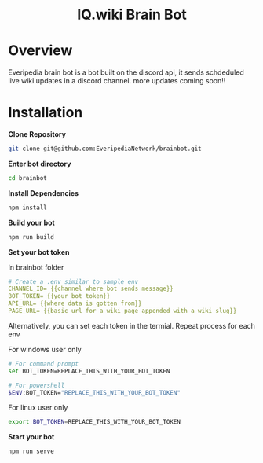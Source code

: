 <h1 align="center">
  <br>
  IQ.wiki Brain Bot
  <br>
</h1>

# Overview

Everipedia brain bot is a bot built on the discord api, it sends schdeduled live wiki updates in a discord channel. more updates coming soon!!


# Installation

**Clone Repository**

```bash
git clone git@github.com:EveripediaNetwork/brainbot.git
```

**Enter bot directory**

```bash
cd brainbot
```

**Install Dependencies**

```bash
npm install
```

**Build your bot**

```bash
npm run build
```

**Set your bot token**

In brainbot folder
```yml
# Create a .env similar to sample env
CHANNEL_ID= {{channel where bot sends message}}
BOT_TOKEN= {{your bot token}}
API_URL= {{where data is gotten from}}
PAGE_URL= {{basic url for a wiki page appended with a wiki slug}}
```
Alternatively, you can set each token in the termial. Repeat process for each env

For windows user only

```bash
# For command prompt
set BOT_TOKEN=REPLACE_THIS_WITH_YOUR_BOT_TOKEN

# For powershell
$ENV:BOT_TOKEN="REPLACE_THIS_WITH_YOUR_BOT_TOKEN"
```

For linux user only

```bash
export BOT_TOKEN=REPLACE_THIS_WITH_YOUR_BOT_TOKEN
```

**Start your bot**

```bash
npm run serve
```
